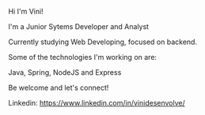 Hi I'm Vini! 

I'm a Junior Sytems Developer and Analyst

Currently studying Web Developing, focused on backend.

Some of the technologies I'm working on are:

Java,
Spring,
NodeJS and
Express

Be welcome and let's connect!

Linkedin: https://www.linkedin.com/in/vinidesenvolve/
